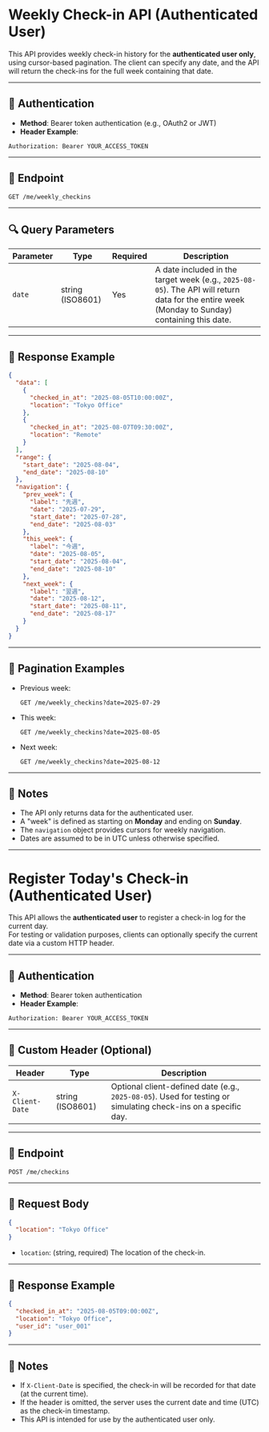 # Weekly Check-in API (Authenticated User)

This API provides weekly check-in history for the **authenticated user only**, using cursor-based pagination. The client can specify any date, and the API will return the check-ins for the full week containing that date.

---

## 🔐 Authentication

- **Method**: Bearer token authentication (e.g., OAuth2 or JWT)
- **Header Example**:

```
Authorization: Bearer YOUR_ACCESS_TOKEN
```

---

## 📘 Endpoint

```
GET /me/weekly_checkins
```

---

## 🔍 Query Parameters

| Parameter | Type   | Required | Description |
|-----------|--------|----------|-------------|
| `date`    | string (ISO8601) | Yes | A date included in the target week (e.g., `2025-08-05`). The API will return data for the entire week (Monday to Sunday) containing this date. |

---

## 📗 Response Example

```json
{
  "data": [
    {
      "checked_in_at": "2025-08-05T10:00:00Z",
      "location": "Tokyo Office"
    },
    {
      "checked_in_at": "2025-08-07T09:30:00Z",
      "location": "Remote"
    }
  ],
  "range": {
    "start_date": "2025-08-04",
    "end_date": "2025-08-10"
  },
  "navigation": {
    "prev_week": {
      "label": "先週",
      "date": "2025-07-29",
      "start_date": "2025-07-28",
      "end_date": "2025-08-03"
    },
    "this_week": {
      "label": "今週",
      "date": "2025-08-05",
      "start_date": "2025-08-04",
      "end_date": "2025-08-10"
    },
    "next_week": {
      "label": "翌週",
      "date": "2025-08-12",
      "start_date": "2025-08-11",
      "end_date": "2025-08-17"
    }
  }
}
```

---

## 🔁 Pagination Examples

- Previous week:
  ```
  GET /me/weekly_checkins?date=2025-07-29
  ```

- This week:
  ```
  GET /me/weekly_checkins?date=2025-08-05
  ```

- Next week:
  ```
  GET /me/weekly_checkins?date=2025-08-12
  ```

---

## 📝 Notes

- The API only returns data for the authenticated user.
- A "week" is defined as starting on **Monday** and ending on **Sunday**.
- The `navigation` object provides cursors for weekly navigation.
- Dates are assumed to be in UTC unless otherwise specified.


---

# Register Today's Check-in (Authenticated User)

This API allows the **authenticated user** to register a check-in log for the current day.  
For testing or validation purposes, clients can optionally specify the current date via a custom HTTP header.

---

## 🔐 Authentication

- **Method**: Bearer token authentication
- **Header Example**:

```
Authorization: Bearer YOUR_ACCESS_TOKEN
```

---

## 🧾 Custom Header (Optional)

| Header | Type   | Description |
|--------|--------|-------------|
| `X-Client-Date` | string (ISO8601) | Optional client-defined date (e.g., `2025-08-05`). Used for testing or simulating check-ins on a specific day. |

---

## 📘 Endpoint

```
POST /me/checkins
```

---

## 📝 Request Body

```json
{
  "location": "Tokyo Office"
}
```

- `location`: (string, required) The location of the check-in.

---

## 📗 Response Example

```json
{
  "checked_in_at": "2025-08-05T09:00:00Z",
  "location": "Tokyo Office",
  "user_id": "user_001"
}
```

---

## 📝 Notes

- If `X-Client-Date` is specified, the check-in will be recorded for that date (at the current time).
- If the header is omitted, the server uses the current date and time (UTC) as the check-in timestamp.
- This API is intended for use by the authenticated user only.
